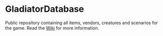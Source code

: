 # GladiatorDatabase
Public repository containing all items, vendors, creatures and scenarios for the game. Read the [Wiki](#https://github.com/ubbelol/GladiatorDatabase/wiki) for more information.
